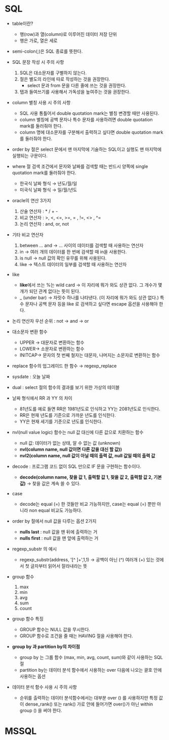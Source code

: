 # SQL
- table이란?
  - 행(row)과 열(column)로 이루어진 데이터 저장 단위
  - 행은 가로, 열은 세로
  
- semi-colon(;)은 SQL 종료를 뜻한다.

- SQL 문장 작성 시 주의 사항
  1. SQL은 대소문자를 구별하지 않는다.
  2. 절은 별도의 라인에 따로 작성하는 것을 권장한다.
     - select 문과 from 문을 다른 줄에 쓰는 것을 권장한다. 
  4. 탭과 들여쓰기를 사용해서 가독성을 높여주는 것을 권장한다.

- column 별칭 사용 시 주의 사항
  - SQL 사용 통틀어서 double quotation mark는 별칭 변경할 때만 사용된다.
  - column 별칭에 공백 문자나 특수 문자를 사용하려면 double quotation mark를 둘러줘야 한다.
  - column 명에 대소문자를 구분해서 출력하고 싶다면 double quotation mark를 둘러줘야 한다.
 
- order by 절은 select 문에서 맨 마지막에 기술하는 SQL이고 실행도 맨 마지막에 실행되는 구문이다.

- where 절 검색 조건에서 문자와 날짜를 검색할 때는 반드시 양쪽에 single quotation mark를 둘러줘야 한다.
  - 한국식 날짜 형식 → 년도/월/일
  - 미국식 날짜 형식 → 일/월/년도

- oracle의 연산 3가지 
  1. 산술 연산자 : * / + -
  2. 비교 연산자 : >, <, <=, >=, = , !=, <> , ^=
  3. 논리 연산자 : and, or, not
 
- 기타 비교 연산자
  1. between … and →  … 사이의 데이터를 검색할 때 사용하는 연산자
  2. in  → 여러 개의 데이터를 한 번에 검색할 때 in을 사용한다. 
  3. is null  → null 값의 확인 유무를 위해 사용된다.  
  4. like  → 텍스트 데이터의 일부를 검색할 때 사용하는 연산자

- like    
  - **like**에서 쓰는 %는 wild card → 이 자리에 뭐가 와도 상관 없다. 그 개수가 몇 개가 되던 관계 없다는 뜻이 된다.    
  - _ (under bar) -> 자릿수 하나를 나타낸다. (이 자리에 뭐가 와도 상관 없다.) 
특수 문자나 공백 문자 등을 like 로 검색하고 싶다면 escape 옵션을 사용해야 한다. 

- 논리 연산자 우선 순위 : not → and → or 

- 대소문자 변환 함수
  - UPPER → 대문자로 변환하는 함수
  - LOWER→ 소문자로 변환하는 함수
  - INITCAP→ 문자의 첫 번째 철자는 대문자, 나머지는 소문자로 변환하는 함수

- replace 함수의 업그레이드 한 함수 → regexp_replace
- sysdate : 오늘 날짜
- dual : select 절의 함수의 결과를 보기 위한 가상의 테이블
- 날짜 형식에서 RR 과 YY 의 차이
  - 81년도를 예로 들면 RR은 1981년도로 인식하고 YY는 2081년도로 인식한다.
  - RR은 현재 년도를 기준으로 가까운 년도를 인식한다.
  - YY은 현재 세기를 기준으로 년도를 인식한다.

- nvl(null value logic) 함수는 null 값 대신에 다른 값으로 치환하는 함수
  - null 값: 데이터가 없는 상태, 알 수 없는 값 (unknown)
  - **nvl(column name, null 값이면 다른 값을 대신 할 값))**
  - **nvl2(column name, null 값이 아닐 때의 출력 값, null 값일 때의 출력 값**

- decode : 프로그램 코드 없이 SQL 만으로 IF 문을 구현하는 함수이다.
  - **decode(column name, 찾을 값 1, 출력할 값 1, 찾을 값 2, 출력할 값 2, 기본 값)** → 찾을 값은 계속 쓸 수 있다.
- case
  - decode는 equal (=) 한 것들만 비교 가능하지만, case는 equal (=) 뿐만 아니라 non equal 비교도 가능하다.  
- order by 절에서 null 값을 다루는 옵션 2가지
  - **nulls last** : null 값을 맨 뒤에 출력하는 거
  - **nulls first** : null 값을 맨 앞에 출력하는 거

- regexp_substr 의 예시
  - regexp_substr(address, '[^ ]+',1,1) → 공백이 아닌 (^) 여러개 (+) 있는 것에서 첫 글자부터 읽어서 잘라내라는 뜻

- group 함수 
  1. max
  2. min
  3. avg
  4. sum
  5. count    

- group 함수 특징 
  - GROUP 함수는 NULL 값을 무시한다.
  - GROUP 함수로 조건을 줄 때는 HAVING 절을 사용해야 한다.
 
- **group by 과 partition by의 차이점**
  - group by 는 그룹 함수 (max, min, avg, count, sum)와 같이 사용하는 SQL 절
  - partition by는 데이터 분석 함수에서 사용하는 over 다음에 나오는 괄호 안에 사용하는 옵션

- 데이터 분석 함수 사용 시 주의 사항
  - 순위를 출력하는 데이터 분석함수에서는 대부분 over () 를 사용하지만 특정 값이 dense_rank() 또는 rank() 가로 안에 들어가면 over()가 아닌 within group () 을 써야 한다. 
# MSSQL 
